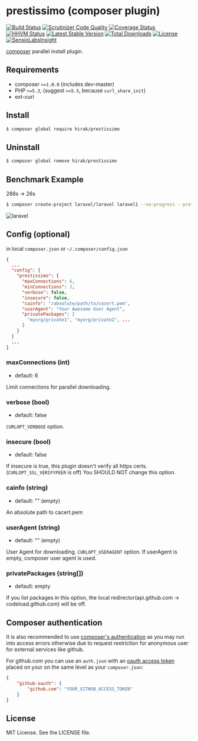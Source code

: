 prestissimo (composer plugin)
=================================

[![Build Status](https://travis-ci.org/hirak/prestissimo.svg?branch=master)](https://travis-ci.org/hirak/prestissimo)
[![Scrutinizer Code Quality](https://scrutinizer-ci.com/g/hirak/prestissimo/badges/quality-score.png?b=master)](https://scrutinizer-ci.com/g/hirak/prestissimo/?branch=master)
[![Coverage Status](https://coveralls.io/repos/github/hirak/prestissimo/badge.svg?branch=master)](https://coveralls.io/github/hirak/prestissimo?branch=master)
[![HHVM Status](http://hhvm.h4cc.de/badge/hirak/prestissimo.svg?style=flat)](http://hhvm.h4cc.de/package/hirak/prestissimo)
[![Latest Stable Version](https://poser.pugx.org/hirak/prestissimo/v/stable)](https://packagist.org/packages/hirak/prestissimo)
[![Total Downloads](https://poser.pugx.org/hirak/prestissimo/downloads)](https://packagist.org/packages/hirak/prestissimo)
[![License](https://poser.pugx.org/hirak/prestissimo/license)](https://packagist.org/packages/hirak/prestissimo)  
[![SensioLabsInsight](https://insight.sensiolabs.com/projects/56ca0f9e-63a2-4e89-b5f8-e0cc39d0c38f/big.png)](https://insight.sensiolabs.com/projects/56ca0f9e-63a2-4e89-b5f8-e0cc39d0c38f)

[composer](https://getcomposer.org) parallel install plugin.


## Requirements

- composer `>=1.0.0` (includes dev-master)
- PHP `>=5.3`, (suggest `>=5.5`, because `curl_share_init`)
- ext-curl

## Install

```bash
$ composer global require hirak/prestissimo
```


## Uninstall

```bash
$ composer global remove hirak/prestissimo
```

## Benchmark Example

288s -> 26s

```bash
$ composer create-project laravel/laravel laravel1 --no-progress --profile --prefer-dist
```

![laravel](https://cloud.githubusercontent.com/assets/835251/12534815/55071302-c2ad-11e5-96a4-72e2c8744d5f.gif)

## Config (optional)

in local `composer.json` or `~/.composer/config.json`

```json
{
  ...
  "config": {
    "prestissimo": {
      "maxConnections": 6,
      "minConnections": 3,
      "verbose": false,
      "insecure": false,
      "cainfo": "/absolute/path/to/cacert.pem",
      "userAgent": "Your Awesome User Agent",
      "privatePackages": [
        "myorg/private1", "myorg/private2", ...
      ]
    }
  }
  ...
}
```

### maxConnections (int)
* default: 6

Limit connections for parallel downloading.


### verbose (bool)
* default: false

`CURLOPT_VERBOSE` option.


### insecure (bool)
* default: false

If insecure is true, this plugin doesn't verify all https certs. (`CURLOPT_SSL_VERIFYPEER` is off)
You SHOULD NOT change this option.

### cainfo (string)
* default: "" (empty)

An absolute path to cacert.pem

### userAgent (string)
* default: "" (empty)

User Agent for downloading. `CURLOPT_USERAGENT` option.
If userAgent is empty, composer user agent is used.

### privatePackages (string[])
* default: empty

If you list packages in this option, the local redirector(api.github.com -> codeload.github.com) will be off.

## Composer authentication

It is also recommended to use [composer's authentication](https://getcomposer.org/doc/articles/troubleshooting.md#api-rate-limit-and-oauth-tokens)
as you may run into access errors otherwise due to request restriction for anonymous user for external services like github.

For github.com you can use an `auth.json` with an [oauth access token](https://help.github.com/articles/creating-an-access-token-for-command-line-use/) placed on your on the same level as your `composer.json`:

```json
{
    "github-oauth": {
        "github.com": "YOUR_GITHUB_ACCESS_TOKEN"
    }
}
```

## License

MIT License. See the LICENSE file.
